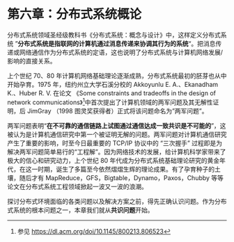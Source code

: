 # 第六章：分布式系统概论

分布式系统领域圣经级教科书《分布式系统：概念与设计》中，这样定义分布式系统 ”**分布式系统是指联网的计算机通过消息传递来协调其行为的系统**“。把消息传递或网络通信作为分布式系统的定语，这也说明了分布式系统与计算机网络发展/影响的直接关系。

上个世纪 70、80 年计算机网络基础理论逐渐成熟，分布式系统最初的胚芽也从中开始孕育。1975 年，纽约州立大学石溪分校的 Akkoyunlu E. A.、Ekanadham K.、Huber R. V. 在论文 《Some constraints and tradeoffs in the design of network communications》[^1]中首次提出了计算机领域的两军问题及其无解性证明，后 JimGray （1998 图灵奖获得者）正式将该问题命名为”两军问题”。

两军问题表明“**在不可靠的通信链路上试图通过通信达成一致共识是不可能的**”，这被认为是计算机通信研究中第一个被证明无解的问题。两军问题对计算机通信研究产生了重要的影响，时至今日最重要的 TCP/IP 协议中的 “三次握手” 过程即是为解决两军问题简单易行的“工程解”。因为网络技术的发展，给计算机科学家带来了极大的信心和研究动力，上个世纪 80 年代成为分布式系统基础理论研究的黄金年代，在这一时期，诞生了多篇至今依然熠熠生辉的理论成果。有了孕育种子的土壤，随后才有 MapReduce，GFS，Bigtable，Dynamo，Paxos，Chubby 等等论文在分布式系统工程领域掀起一波又一波的浪潮。


探讨分布式环境面临的各类问题以及解决方案之前，得先正确认识问题。作为分布式系统的根本问题之一，本章我们就从**共识问题**开始。


[^1]: 参见 https://dl.acm.org/doi/10.1145/800213.806523